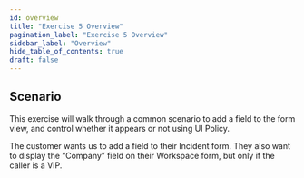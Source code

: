 ```yaml
---
id: overview
title: "Exercise 5 Overview"
pagination_label: "Exercise 5 Overview"
sidebar_label: "Overview"
hide_table_of_contents: true
draft: false
---
```


## Scenario
This exercise will walk through a common scenario to add a field to the form view, and control whether it appears or not using UI Policy.

The customer wants us to add a field to their Incident form. They also want to display the “Company” field on their Workspace form, but only if the caller is a VIP. 

